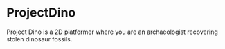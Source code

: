 # ProjectDino
Project Dino is a 2D platformer where you are an archaeologist recovering stolen dinosaur fossils.
